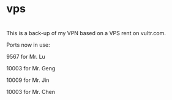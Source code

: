 # vps
# 	

This is a back-up of my VPN based on a VPS rent on vultr.com.
 

Ports now in use:
 

9567	for Mr. Lu

10003	for Mr. Geng

10009	for Mr. Jin

10003	for Mr. Chen
